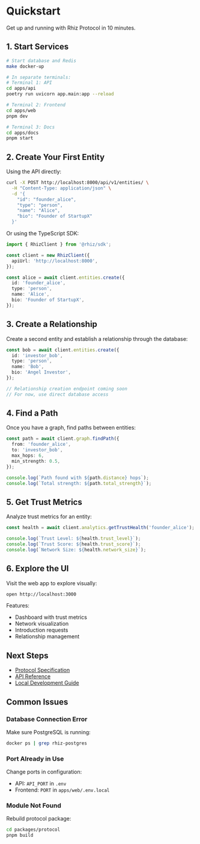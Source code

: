 # Quickstart

Get up and running with Rhiz Protocol in 10 minutes.

## 1. Start Services

```bash
# Start database and Redis
make docker-up

# In separate terminals:
# Terminal 1: API
cd apps/api
poetry run uvicorn app.main:app --reload

# Terminal 2: Frontend
cd apps/web
pnpm dev

# Terminal 3: Docs
cd apps/docs
pnpm start
```

## 2. Create Your First Entity

Using the API directly:

```bash
curl -X POST http://localhost:8000/api/v1/entities/ \
  -H "Content-Type: application/json" \
  -d '{
    "id": "founder_alice",
    "type": "person",
    "name": "Alice",
    "bio": "Founder of StartupX"
  }'
```

Or using the TypeScript SDK:

```typescript
import { RhizClient } from '@rhiz/sdk';

const client = new RhizClient({
  apiUrl: 'http://localhost:8000',
});

const alice = await client.entities.create({
  id: 'founder_alice',
  type: 'person',
  name: 'Alice',
  bio: 'Founder of StartupX',
});
```

## 3. Create a Relationship

Create a second entity and establish a relationship through the database:

```typescript
const bob = await client.entities.create({
  id: 'investor_bob',
  type: 'person',
  name: 'Bob',
  bio: 'Angel Investor',
});

// Relationship creation endpoint coming soon
// For now, use direct database access
```

## 4. Find a Path

Once you have a graph, find paths between entities:

```typescript
const path = await client.graph.findPath({
  from: 'founder_alice',
  to: 'investor_bob',
  max_hops: 6,
  min_strength: 0.5,
});

console.log(`Path found with ${path.distance} hops`);
console.log(`Total strength: ${path.total_strength}`);
```

## 5. Get Trust Metrics

Analyze trust metrics for an entity:

```typescript
const health = await client.analytics.getTrustHealth('founder_alice');

console.log(`Trust Level: ${health.trust_level}`);
console.log(`Trust Score: ${health.trust_score}`);
console.log(`Network Size: ${health.network_size}`);
```

## 6. Explore the UI

Visit the web app to explore visually:

```bash
open http://localhost:3000
```

Features:
- Dashboard with trust metrics
- Network visualization
- Introduction requests
- Relationship management

## Next Steps

- [Protocol Specification](../protocol/overview)
- [API Reference](../api/overview)
- [Local Development Guide](../guides/local-development)

## Common Issues

### Database Connection Error
Make sure PostgreSQL is running:
```bash
docker ps | grep rhiz-postgres
```

### Port Already in Use
Change ports in configuration:
- API: `API_PORT` in `.env`
- Frontend: `PORT` in `apps/web/.env.local`

### Module Not Found
Rebuild protocol package:
```bash
cd packages/protocol
pnpm build
```

